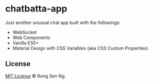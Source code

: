 # chatbatta-app

Just another unusual chat app built with the followings:
   - WebSocket
   - Web Components
   - Vanilla ES5+
   - Material Design with CSS Variables (aka CSS Custom Properties)

## License
[MIT License](http://motss.mit-license.org/) © Rong Sen Ng